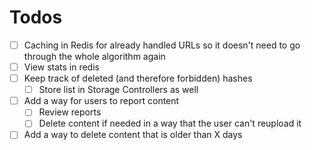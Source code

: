# Todos

- [ ] Caching in Redis for already handled URLs so it doesn't need to go through the whole algorithm again
- [ ] View stats in redis
- [ ] Keep track of deleted (and therefore forbidden) hashes
    - [ ] Store list in Storage Controllers as well
- [ ] Add a way for users to report content
    - [ ] Review reports
    - [ ] Delete content if needed in a way that the user can't reupload it
- [ ] Add a way to delete content that is older than X days